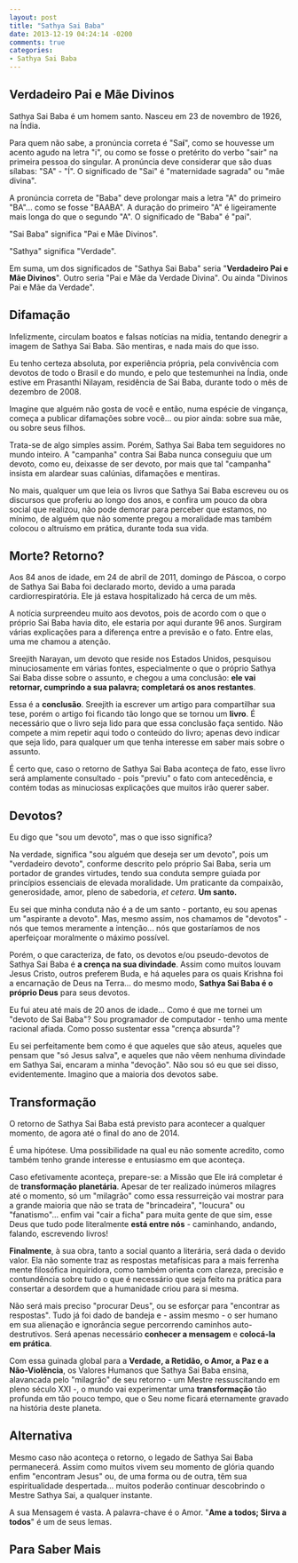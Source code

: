 ```yaml
---
layout: post
title: "Sathya Sai Baba"
date: 2013-12-19 04:24:14 -0200
comments: true
categories: 
- Sathya Sai Baba
---
```

Verdadeiro Pai e Mãe Divinos
----------------------------

Sathya Sai Baba é um homem santo. Nasceu em 23 de novembro de 1926, na Índia.

Para quem não sabe, a pronúncia correta é "Sa**í**", como se houvesse um acento agudo na letra "i", ou como se fosse o pretérito do verbo "sair" na primeira pessoa do singular. A pronúncia deve considerar que são duas sílabas: "SA" - "Í". O significado de "Sai" é "maternidade sagrada" ou "mãe divina".

A pronúncia correta de "Baba" deve prolongar mais a letra "A" do primeiro "BA"... como se fosse "BAABA". A duração do primeiro "A" é ligeiramente mais longa do que o segundo "A". O significado de "Baba" é "pai".

"Sai Baba" significa "Pai e Mãe Divinos".

"Sathya" significa "Verdade".

Em suma, um dos significados de "Sathya Sai Baba" seria "**Verdadeiro Pai e Mãe Divinos**". Outro seria "Pai e Mãe da Verdade Divina". Ou ainda "Divinos Pai e Mãe da Verdade".

Difamação
---------

Infelizmente, circulam boatos e falsas notícias na mídia, tentando denegrir a imagem de Sathya Sai Baba. São mentiras, e nada mais do que isso.

Eu tenho certeza absoluta, por experiência própria, pela convivência com devotos de todo o Brasil e do mundo, e pelo que testemunhei na Índia, onde estive em Prasanthi Nilayam, residência de Sai Baba, durante todo o mês de dezembro de 2008.

Imagine que alguém não gosta de você e então, numa espécie de vingança, começa a publicar difamações sobre você... ou pior ainda: sobre sua mãe, ou sobre seus filhos.

Trata-se de algo simples assim. Porém, Sathya Sai Baba tem seguidores no mundo inteiro. A "campanha" contra Sai Baba nunca conseguiu que um devoto, como eu, deixasse de ser devoto, por mais que tal "campanha" insista em alardear suas calúnias, difamações e mentiras.

No mais, qualquer um que leia os livros que Sathya Sai Baba escreveu ou os discursos que proferiu ao longo dos anos, e confira um pouco da obra social que realizou, não pode demorar para perceber que estamos, no mínimo, de alguém que não somente pregou a moralidade mas também colocou o altruísmo em prática, durante toda sua vida.

Morte? Retorno?
---------------

Aos 84 anos de idade, em 24 de abril de 2011, domingo de Páscoa, o corpo de Sathya Sai Baba foi declarado morto, devido a uma parada cardiorrespiratória. Ele já estava hospitalizado há cerca de um mês.

A notícia surpreendeu muito aos devotos, pois de acordo com o que o próprio Sai Baba havia dito, ele estaria por aqui durante 96 anos. Surgiram várias explicações para a diferença entre a previsão e o fato. Entre elas, uma me chamou a atenção.

Sreejith Narayan, um devoto que reside nos Estados Unidos, pesquisou minuciosamente em várias fontes, especialmente o que o próprio Sathya Sai Baba disse sobre o assunto, e chegou a uma conclusão: **ele vai retornar, cumprindo a sua palavra; completará os anos restantes**.

Essa é a **conclusão**. Sreejith ia escrever um artigo para compartilhar sua tese, porém o artigo foi ficando tão longo que se tornou um **livro**. É necessário que o livro seja lido para que essa conclusão faça sentido. Não compete a mim repetir aqui todo o conteúdo do livro; apenas devo indicar que seja lido, para qualquer um que tenha interesse em saber mais sobre o assunto.

É certo que, caso o retorno de Sathya Sai Baba aconteça de fato, esse livro será amplamente consultado - pois "previu" o fato com antecedência, e contém todas as minuciosas explicações que muitos irão querer saber.

Devotos?
--------

Eu digo que "sou um devoto", mas o que isso significa?

Na verdade, significa "sou alguém que deseja ser um devoto", pois um "verdadeiro devoto", conforme descrito pelo próprio Sai Baba, seria um portador de grandes virtudes, tendo sua conduta sempre guiada por princípios essenciais de elevada moralidade. Um praticante da compaixão, generosidade, amor, pleno de sabedoria, *et cetera*. **Um santo.**

Eu sei que minha conduta não é a de um santo - portanto, eu sou apenas um "aspirante a devoto". Mas, mesmo assim, nos chamamos de "devotos" - nós que temos meramente a intenção... nós que gostaríamos de nos aperfeiçoar moralmente o máximo possível.

Porém, o que caracteriza, de fato, os devotos e/ou pseudo-devotos de Sathya Sai Baba é **a crença na sua divindade**. Assim como muitos louvam Jesus Cristo, outros preferem Buda, e há aqueles para os quais Krishna foi a encarnação de Deus na Terra... do mesmo modo, **Sathya Sai Baba é o próprio Deus** para seus devotos.

Eu fui ateu até mais de 20 anos de idade... Como é que me tornei um "devoto de Sai Baba"? Sou programador de computador - tenho uma mente racional afiada. Como posso sustentar essa "crença absurda"?

Eu sei perfeitamente bem como é que aqueles que são ateus, aqueles que pensam que "só Jesus salva", e aqueles que não vêem nenhuma divindade em Sathya Sai, encaram a minha "devoção". Não sou só eu que sei disso, evidentemente. Imagino que a maioria dos devotos sabe.

Transformação
-------------

O retorno de Sathya Sai Baba está previsto para acontecer a qualquer momento, de agora até o final do ano de 2014.

É uma hipótese. Uma possibilidade na qual eu não somente acredito, como também tenho grande interesse e entusiasmo em que aconteça.

Caso efetivamente aconteça, prepare-se: a Missão que Ele irá completar é de **transformação planetária**. Apesar de ter realizado inúmeros milagres até o momento, só um "milagrão" como essa ressurreição vai mostrar para a grande maioria que não se trata de "brincadeira", "loucura" ou "fanatismo"... enfim vai "cair a ficha" para muita gente de que sim, esse Deus que tudo pode literalmente **está entre nós** - caminhando, andando, falando, escrevendo livros!

**Finalmente**, à sua obra, tanto a social quanto a literária, será dada o devido valor. Ela não somente traz as respostas metafísicas para a mais ferrenha mente filosófica inquiridora, como também orienta com clareza, precisão e contundência sobre tudo o que é necessário que seja feito na prática para consertar a desordem que a humanidade criou para si mesma.

Não será mais preciso "procurar Deus", ou se esforçar para "encontrar as respostas". Tudo já foi dado de bandeja e - assim mesmo - o ser humano em sua alienação e ignorância segue percorrendo caminhos auto-destrutivos. Será apenas necessário **conhecer a mensagem** e **colocá-la em prática**.

Com essa guinada global para a **Verdade, a Retidão, o Amor, a Paz e a Não-Violência**, os Valores Humanos que Sathya Sai Baba ensina, alavancada pelo "milagrão" de seu retorno - um Mestre ressuscitando em pleno século XXI -, o mundo vai experimentar uma **transformação** tão profunda em tão pouco tempo, que o Seu nome ficará eternamente gravado na história deste planeta.

Alternativa
-----------

Mesmo caso não aconteça o retorno, o legado de Sathya Sai Baba permanecerá. Assim como muitos vivem seu momento de glória quando enfim "encontram Jesus" ou, de uma forma ou de outra, têm sua espiritualidade despertada... muitos poderão continuar descobrindo o Mestre Sathya Sai, a qualquer instante.

A sua Mensagem é vasta. A palavra-chave é o Amor. "**Ame a todos; Sirva a todos**" é um de seus lemas.

Para Saber Mais
---------------




